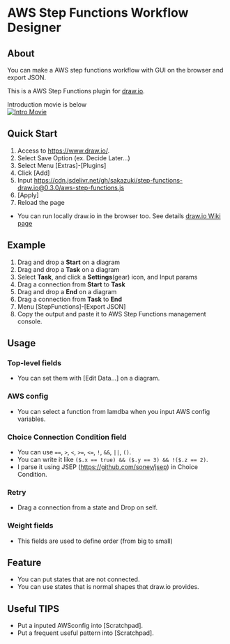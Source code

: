 # AWS Step Functions Workflow Designer

## About
 You can make a AWS step functions workflow with GUI on the browser and export JSON.
 
 This is a AWS Step Functions plugin for [draw.io](https://github.com/jgraph/draw.io).

 Introduction movie is below   
[![Intro Movie](https://img.youtube.com/vi/NrMcFdTdhhU/0.jpg)](https://youtu.be/NrMcFdTdhhU)

## Quick Start
1. Access to https://www.draw.io/.
1. Select Save Option (ex. Decide Later...)
1. Select Menu [Extras]-[Plugins]
1. Click [Add]
1. Input https://cdn.jsdelivr.net/gh/sakazuki/step-functions-draw.io@0.3.0/aws-step-functions.js
1. [Apply]
1. Reload the page

- You can run locally draw.io in the browser too. See details [draw.io Wiki page](https://github.com/jgraph/draw.io/wiki/Building)


## Example
1. Drag and drop a **Start** on a diagram
1. Drag and drop a **Task** on a diagram
1. Select **Task**, and click a **Settings**(gear) icon, and Input params
1. Drag a connection from **Start** to **Task**
1. Drag and drop a **End** on a diagram
1. Drag a connection from **Task** to **End**
1. Menu [StepFunctions]-[Export JSON]
1. Copy the output and paste it to AWS Step Functions management console.

## Usage
### Top-level fields
- You can set them with [Edit Data...] on a diagram.

### AWS config
- You can select a function from lamdba when you input AWS config variables.

### Choice Connection Condition field
- You can use `==`, `>`, `<`, `>=`, `<=`, `!`, `&&`, `||`, `()`.
- You can write it like `($.x == true) && ($.y == 3) && !($.z == 2)`.
- I parse it using JSEP (https://github.com/soney/jsep) in Choice Condition.

### Retry
- Drag a connection from a state and Drop on self.

### Weight fields
- This fields are used to define order (from big to small)

## Feature
- You can put states that are not connected.
- You can use states that is normal shapes that draw.io provides.

## Useful TIPS
- Put a inputed AWSconfig into [Scratchpad].
- Put a frequent useful pattern into [Scratchpad].
